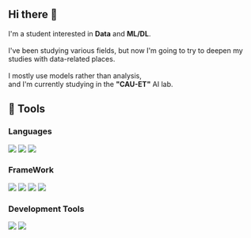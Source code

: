 ## Hi there 👋

I'm a student interested in **Data** and **ML/DL**.   
<br>
I've been studying various fields, but now I'm going to try to deepen my studies with data-related places.   
<br>
I mostly use models rather than analysis,   
and I'm currently studying in the **"CAU-ET"** AI lab.

## 🔧 Tools
### Languages
<img src="https://img.shields.io/badge/python-808080?style=for-the-badge&logo=python&logoColor=000000" /> <img src="https://img.shields.io/badge/MySQL-808080?style=for-the-badge&logo=MySQL&logoColor=000000" /> <img src="https://img.shields.io/badge/R-808080?style=for-the-badge&logo=R&logoColor=000000" />



### FrameWork
<img src="https://img.shields.io/badge/PyTorch-808080?style=for-the-badge&logo=PyTorch&logoColor=000000" /> <img src="https://img.shields.io/badge/scikitlearn-808080?style=for-the-badge&logo=scikit-learn&logoColor=000000" /> <img src="https://img.shields.io/badge/TensorFlow-808080?style=for-the-badge&logo=TensorFlow&logoColor=000000" /> <img src="https://img.shields.io/badge/Keras-808080?style=for-the-badge&logo=Keras&logoColor=000000" />

### Development Tools
<img src="https://img.shields.io/badge/VScode-808080?style=for-the-badge&logo=VScode&logoColor=000000" /> <img src="https://img.shields.io/badge/Anaconda-808080?style=for-the-badge&logo=Anaconda&logoColor=000000" />

<!--
**Noru-Kang/Noru-Kang** is a ✨ _special_ ✨ repository because its `README.md` (this file) appears on your GitHub profile.

Here are some ideas to get you started:

- 🔭 I’m currently working on ...
- 🌱 I’m currently learning ...
- 👯 I’m looking to collaborate on ...
- 🤔 I’m looking for help with ...
- 💬 Ask me about ...
- 📫 How to reach me: ...
- 😄 Pronouns: ...
- ⚡ Fun fact: ...
-->
